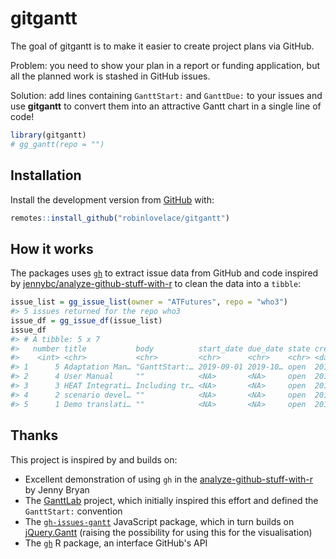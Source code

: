 
<!-- README.md is generated from README.Rmd. Please edit that file -->
gitgantt
========

<!-- badges: start -->
<!-- badges: end -->
The goal of gitgantt is to make it easier to create project plans via GitHub.

Problem: you need to show your plan in a report or funding application, but all the planned work is stashed in GitHub issues.

Solution: add lines containing `GanttStart:` and `GanttDue:` to your issues and use **gitgantt** to convert them into an attractive Gantt chart in a single line of code!

``` r
library(gitgantt)
# gg_gantt(repo = "")
```

Installation
------------

<!-- You can install the released version of gitgantt from [CRAN](https://CRAN.R-project.org) with: -->
<!-- ``` r -->
<!-- install.packages("gitgantt") -->
<!-- ``` -->
Install the development version from [GitHub](https://github.com/) with:

``` r
remotes::install_github("robinlovelace/gitgantt")
```

How it works
------------

The packages uses [`gh`]() to extract issue data from GitHub and code inspired by [jennybc/analyze-github-stuff-with-r](https://github.com/jennybc/analyze-github-stuff-with-r) to clean the data into a `tibble`:

``` r
issue_list = gg_issue_list(owner = "ATFutures", repo = "who3")
#> 5 issues returned for the repo who3
issue_df = gg_issue_df(issue_list)
issue_df
#> # A tibble: 5 x 7
#>   number title           body          start_date due_date state created_at
#>    <int> <chr>           <chr>         <chr>      <chr>    <chr> <date>    
#> 1      5 Adaptation Man… "GanttStart:… 2019-09-01 2019-10… open  2019-05-29
#> 2      4 User Manual     ""            <NA>       <NA>     open  2019-05-29
#> 3      3 HEAT Integrati… Including tr… <NA>       <NA>     open  2019-05-29
#> 4      2 scenario devel… ""            <NA>       <NA>     open  2019-05-29
#> 5      1 Demo translati… ""            <NA>       <NA>     open  2018-12-07
```

Thanks
------

This project is inspired by and builds on:

-   Excellent demonstration of using `gh` in the [analyze-github-stuff-with-r](https://github.com/jennybc/analyze-github-stuff-with-r) by Jenny Bryan
-   The [GanttLab](https://www.ganttlab.org/) project, which initially inspired this effort and defined the `GanttStart:` convention
-   The [`gh-issues-gantt`](https://github.com/neyric/gh-issues-gantt) JavaScript package, which in turn builds on [jQuery.Gantt](http://taitems.github.com/jQuery.Gantt/) (raising the possibility for using this for the visualisation)
-   The [`gh`](https://github.com/r-lib/gh) R package, an interface GitHub's API
